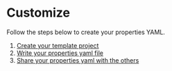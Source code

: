 # Customize

Follow the steps below to create your properties YAML.

1. [Create your template project](/customize/template-project)
2. [Write your properties yaml file](/customize/properties-yaml)
3. [Share your properties yaml with the others](/share)
